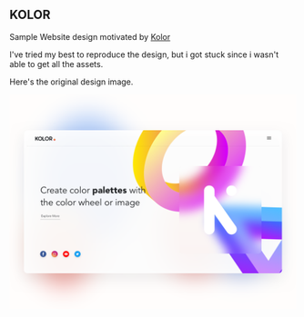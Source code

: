 ## KOLOR

Sample Website design motivated by [Kolor](https://dribbble.com/shots/12996492-Kolor?utm_source=Clipboard_Shot&utm_campaign=ashutoshnirwan&utm_content=Kolor&utm_medium=Social_Share)

I've tried my best to reproduce the design, but i got stuck since i wasn't able to get all the assets. 

Here's the original design image.

![kolor_original_design](./assets/img/Kolor.png?raw=true)
